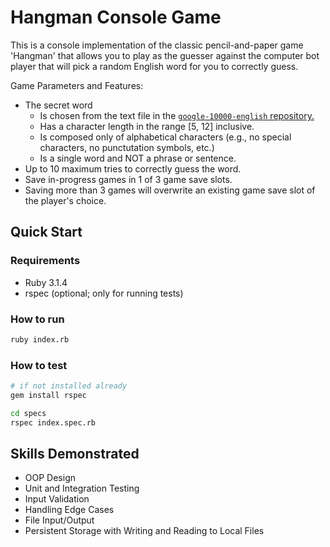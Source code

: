 # Hangman Console Game

This is a console implementation of the classic pencil-and-paper game 'Hangman' that allows you to play as the guesser against the computer bot player that will pick a random English word for you to correctly guess.

Game Parameters and Features:
* The secret word
  * Is chosen from the text file in the [`google-10000-english` repository.](https://raw.githubusercontent.com/first20hours/google-10000-english/master/google-10000-english-no-swears.txt)
  * Has a character length in the range \[5, 12] inclusive.
  * Is composed only of alphabetical characters (e.g., no special characters, no punctutation symbols, etc.)
  * Is a single word and NOT a phrase or sentence.
* Up to 10 maximum tries to correctly guess the word.
* Save in-progress games in 1 of 3 game save slots.
* Saving more than 3 games will overwrite an existing game save slot of the player's choice.

## Quick Start

### Requirements

- Ruby 3.1.4
- rspec (optional; only for running tests)
### How to run

```bash
ruby index.rb
```

### How to test

```bash
# if not installed already
gem install rspec

cd specs
rspec index.spec.rb
```

## Skills Demonstrated

- OOP Design
- Unit and Integration Testing
- Input Validation
- Handling Edge Cases
- File Input/Output
- Persistent Storage with Writing and Reading to Local Files
